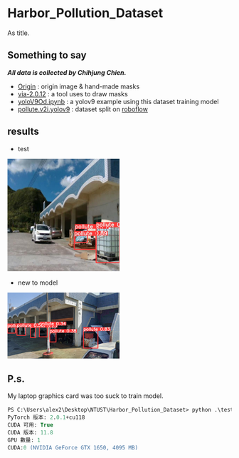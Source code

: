 # Harbor_Pollution_Dataset
As title.

## Something to say
***All data is collected by Chihjung Chien.***

* [Origin](https://github.com/Jung217/Harbor_Pollution_Dataset/tree/main/Origin) : origin image & hand-made masks
* [via-2.0.12](https://github.com/Jung217/Harbor_Pollution_Dataset/tree/main/via-2.0.12) : a tool uses to draw masks
* [yoloV9Od.ipynb](https://github.com/Jung217/Harbor_Pollution_Dataset/blob/main/yoloV9Od.ipynb) : a yolov9 example using this dataset training model
* [pollute.v2i.yolov9](https://github.com/Jung217/Harbor_Pollution_Dataset/tree/main/pollute.v2i.yolov9) : dataset split on [roboflow](https://roboflow.com/)

## results
* test
<img src="pic/test.jpg" width=50% height=50%>

* new to model
<img src="pic/test (1).png" width=50% height=50%>

## P.s.
My laptop graphics card was too suck to train model.
```ps
PS C:\Users\alex2\Desktop\NTUST\Harbor_Pollution_Dataset> python .\testCUDA.py
PyTorch 版本: 2.0.1+cu118
CUDA 可用: True
CUDA 版本: 11.8
GPU 數量: 1
CUDA:0 (NVIDIA GeForce GTX 1650, 4095 MB)
```